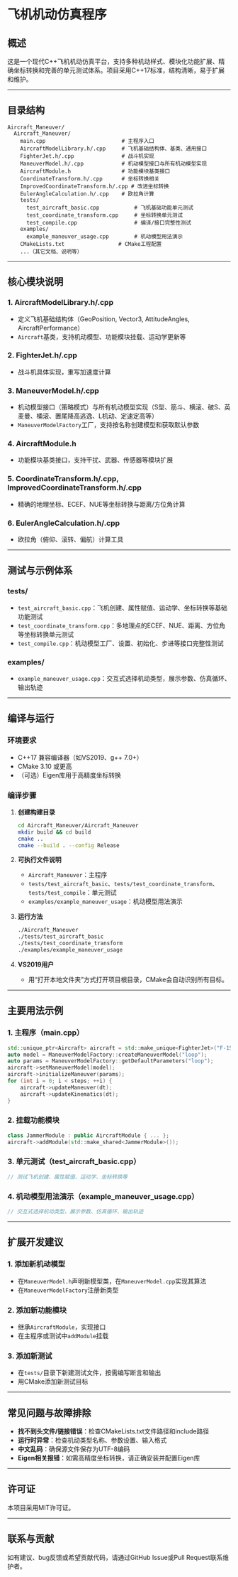 # 飞机机动仿真程序

## 概述

这是一个现代C++飞机机动仿真平台，支持多种机动样式、模块化功能扩展、精确坐标转换和完善的单元测试体系。项目采用C++17标准，结构清晰，易于扩展和维护。

---

## 目录结构

```
Aircraft_Maneuver/
  Aircraft_Maneuver/
    main.cpp                        # 主程序入口
    AircraftModelLibrary.h/.cpp     # 飞机基础结构体、基类、通用接口
    FighterJet.h/.cpp               # 战斗机实现
    ManeuverModel.h/.cpp            # 机动模型接口与所有机动模型实现
    AircraftModule.h                # 功能模块基类接口
    CoordinateTransform.h/.cpp      # 坐标转换相关
    ImprovedCoordinateTransform.h/.cpp # 改进坐标转换
    EulerAngleCalculation.h/.cpp    # 欧拉角计算
    tests/
      test_aircraft_basic.cpp           # 飞机基础功能单元测试
      test_coordinate_transform.cpp     # 坐标转换单元测试
      test_compile.cpp                  # 编译/接口完整性测试
    examples/
      example_maneuver_usage.cpp        # 机动模型用法演示
    CMakeLists.txt                 # CMake工程配置
    ...（其它文档、说明等）
```

---

## 核心模块说明

### 1. AircraftModelLibrary.h/.cpp
- 定义飞机基础结构体（GeoPosition, Vector3, AttitudeAngles, AircraftPerformance）
- `Aircraft`基类，支持机动模型、功能模块挂载、运动学更新等

### 2. FighterJet.h/.cpp
- 战斗机具体实现，重写加速度计算

### 3. ManeuverModel.h/.cpp
- 机动模型接口（策略模式）与所有机动模型实现（S型、筋斗、横滚、破S、英麦曼、桶滚、置尾降高逃逸、L机动、定速定高等）
- `ManeuverModelFactory`工厂，支持按名称创建模型和获取默认参数

### 4. AircraftModule.h
- 功能模块基类接口，支持干扰、武器、传感器等模块扩展

### 5. CoordinateTransform.h/.cpp, ImprovedCoordinateTransform.h/.cpp
- 精确的地理坐标、ECEF、NUE等坐标转换与距离/方位角计算

### 6. EulerAngleCalculation.h/.cpp
- 欧拉角（俯仰、滚转、偏航）计算工具

---

## 测试与示例体系

### tests/
- `test_aircraft_basic.cpp`：飞机创建、属性赋值、运动学、坐标转换等基础功能测试
- `test_coordinate_transform.cpp`：多地理点的ECEF、NUE、距离、方位角等坐标转换单元测试
- `test_compile.cpp`：机动模型工厂、设置、初始化、步进等接口完整性测试

### examples/
- `example_maneuver_usage.cpp`：交互式选择机动类型，展示参数、仿真循环、输出轨迹

---

## 编译与运行

### 环境要求
- C++17 兼容编译器（如VS2019、g++ 7.0+）
- CMake 3.10 或更高
- （可选）Eigen库用于高精度坐标转换

### 编译步骤

1. **创建构建目录**
   ```sh
   cd Aircraft_Maneuver/Aircraft_Maneuver
   mkdir build && cd build
   cmake ..
   cmake --build . --config Release
   ```

2. **可执行文件说明**
   - `Aircraft_Maneuver`：主程序
   - `tests/test_aircraft_basic`、`tests/test_coordinate_transform`、`tests/test_compile`：单元测试
   - `examples/example_maneuver_usage`：机动模型用法演示

3. **运行方法**
   ```sh
   ./Aircraft_Maneuver
   ./tests/test_aircraft_basic
   ./tests/test_coordinate_transform
   ./examples/example_maneuver_usage
   ```

4. **VS2019用户**
   - 用“打开本地文件夹”方式打开项目根目录，CMake会自动识别所有目标。

---

## 主要用法示例

### 1. 主程序（main.cpp）
```cpp
std::unique_ptr<Aircraft> aircraft = std::make_unique<FighterJet>("F-15");
auto model = ManeuverModelFactory::createManeuverModel("loop");
auto params = ManeuverModelFactory::getDefaultParameters("loop");
aircraft->setManeuverModel(model);
aircraft->initializeManeuver(params);
for (int i = 0; i < steps; ++i) {
    aircraft->updateManeuver(dt);
    aircraft->updateKinematics(dt);
}
```

### 2. 挂载功能模块
```cpp
class JammerModule : public AircraftModule { ... };
aircraft->addModule(std::make_shared<JammerModule>());
```

### 3. 单元测试（test_aircraft_basic.cpp）
```cpp
// 测试飞机创建、属性赋值、运动学、坐标转换等
```

### 4. 机动模型用法演示（example_maneuver_usage.cpp）
```cpp
// 交互式选择机动类型，展示参数、仿真循环、输出轨迹
```

---

## 扩展开发建议

### 1. 添加新机动模型
- 在`ManeuverModel.h`声明新模型类，在`ManeuverModel.cpp`实现其算法
- 在`ManeuverModelFactory`注册新类型

### 2. 添加新功能模块
- 继承`AircraftModule`，实现接口
- 在主程序或测试中`addModule`挂载

### 3. 添加新测试
- 在`tests/`目录下新建测试文件，按需编写断言和输出
- 用CMake添加新测试目标

---

## 常见问题与故障排除

- **找不到头文件/链接错误**：检查CMakeLists.txt文件路径和include路径
- **运行时异常**：检查机动类型名称、参数设置、输入格式
- **中文乱码**：确保源文件保存为UTF-8编码
- **Eigen相关报错**：如需高精度坐标转换，请正确安装并配置Eigen库

---

## 许可证

本项目采用MIT许可证。

---

## 联系与贡献

如有建议、bug反馈或希望贡献代码，请通过GitHub Issue或Pull Request联系维护者。 